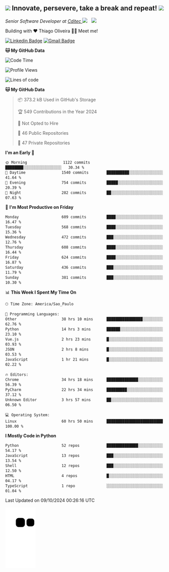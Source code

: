<h2><img src="https://emojis.slackmojis.com/emojis/images/1531849430/4246/blob-sunglasses.gif?1531849430" width="30"/> Innovate, persevere, take a break and repeat! <img src="https://media.giphy.com/media/12oufCB0MyZ1Go/giphy.gif" width="50"></h2>
<img align='right' src="https://media.giphy.com/media/M9gbBd9nbDrOTu1Mqx/giphy.gif" width="230">
<p><em>Senior Software Developer at <a href="https://www.cditec.com.br/">Cditec
</a><img src="https://media.giphy.com/media/WUlplcMpOCEmTGBtBW/giphy.gif" width="30"> 
</em></p>



Building with ❤️ Thiago Oliveira 👋🏽 Meet me!

[![Linkedin Badge](https://img.shields.io/badge/-Thiago-blue?style=flat-square&logo=Linkedin&logoColor=white&link=https://www.linkedin.com/in/tgmarinho/)](https://www.linkedin.com/in/thiagoceconelo/) 
[![Gmail Badge](https://img.shields.io/badge/-thiceconelo@gmail.com-c14438?style=flat-square&logo=Gmail&logoColor=white&link=mailto:thiceconelo@gmail.com)](mailto:thiceconelo@gmail.com)

</em></p>

<!-- <span style="height ">
![Anurag's GitHub stats](https://github-readme-stats.vercel.app/api?username=arthurspk&show_icons=true&theme=tokyonight)
</span> -->

**🐱 My GitHub Data** 
<!--START_SECTION:waka-->
![Code Time](http://img.shields.io/badge/Code%20Time-1%2C936%20hrs%203%20mins-blue)

![Profile Views](http://img.shields.io/badge/Profile%20Views-0-blue)

![Lines of code](https://img.shields.io/badge/From%20Hello%20World%20I%27ve%20Written-5.1%20million%20lines%20of%20code-blue)

**🐱 My GitHub Data** 

> 📦 373.2 kB Used in GitHub's Storage 
 > 
> 🏆 549 Contributions in the Year 2024
 > 
> 🚫 Not Opted to Hire
 > 
> 📜 46 Public Repositories 
 > 
> 🔑 47 Private Repositories 
 > 
**I'm an Early 🐤** 

```text
🌞 Morning                1122 commits        ████████░░░░░░░░░░░░░░░░░   30.34 % 
🌆 Daytime                1540 commits        ██████████░░░░░░░░░░░░░░░   41.64 % 
🌃 Evening                754 commits         █████░░░░░░░░░░░░░░░░░░░░   20.39 % 
🌙 Night                  282 commits         ██░░░░░░░░░░░░░░░░░░░░░░░   07.63 % 
```
📅 **I'm Most Productive on Friday** 

```text
Monday                   609 commits         ████░░░░░░░░░░░░░░░░░░░░░   16.47 % 
Tuesday                  568 commits         ████░░░░░░░░░░░░░░░░░░░░░   15.36 % 
Wednesday                472 commits         ███░░░░░░░░░░░░░░░░░░░░░░   12.76 % 
Thursday                 608 commits         ████░░░░░░░░░░░░░░░░░░░░░   16.44 % 
Friday                   624 commits         ████░░░░░░░░░░░░░░░░░░░░░   16.87 % 
Saturday                 436 commits         ███░░░░░░░░░░░░░░░░░░░░░░   11.79 % 
Sunday                   381 commits         ███░░░░░░░░░░░░░░░░░░░░░░   10.30 % 
```


📊 **This Week I Spent My Time On** 

```text
🕑︎ Time Zone: America/Sao_Paulo

💬 Programming Languages: 
Other                    38 hrs 10 mins      ████████████████░░░░░░░░░   62.76 % 
Python                   14 hrs 3 mins       ██████░░░░░░░░░░░░░░░░░░░   23.10 % 
Vue.js                   2 hrs 23 mins       █░░░░░░░░░░░░░░░░░░░░░░░░   03.93 % 
JSON                     2 hrs 8 mins        █░░░░░░░░░░░░░░░░░░░░░░░░   03.53 % 
JavaScript               1 hr 21 mins        █░░░░░░░░░░░░░░░░░░░░░░░░   02.22 % 

🔥 Editors: 
Chrome                   34 hrs 18 mins      ██████████████░░░░░░░░░░░   56.39 % 
PyCharm                  22 hrs 34 mins      █████████░░░░░░░░░░░░░░░░   37.12 % 
Unknown Editor           3 hrs 57 mins       ██░░░░░░░░░░░░░░░░░░░░░░░   06.50 % 

💻 Operating System: 
Linux                    60 hrs 50 mins      █████████████████████████   100.00 % 
```

**I Mostly Code in Python** 

```text
Python                   52 repos            ██████████████░░░░░░░░░░░   54.17 % 
JavaScript               13 repos            ███░░░░░░░░░░░░░░░░░░░░░░   13.54 % 
Shell                    12 repos            ███░░░░░░░░░░░░░░░░░░░░░░   12.50 % 
HTML                     4 repos             █░░░░░░░░░░░░░░░░░░░░░░░░   04.17 % 
TypeScript               1 repo              ░░░░░░░░░░░░░░░░░░░░░░░░░   01.04 % 
```




 Last Updated on 09/10/2024 00:26:16 UTC
<!--END_SECTION:waka-->

![Snake animation](https://github.com/rafaballerini/rafaballerini/blob/output/github-contribution-grid-snake.svg)


<!---
ceconelo/ceconelo is a ✨ special ✨ repository because its `README.md` (this file) appears on your GitHub profile.
You can click the Preview link to take a look at your changes.
--->
